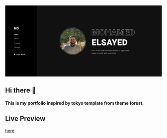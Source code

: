![This is my portfolio inspired by tokyo template from theme forest](https://github.com/mohamedelsaid72/Mo/blob/main/PortfolioTemplate.PNG?raw=true)
## Hi there 👋
#### This is my portfolio inspired by tokyo template from theme forest.



## Live Preview
[here](https://mohamedelsaid72.github.io/Mo/)  

